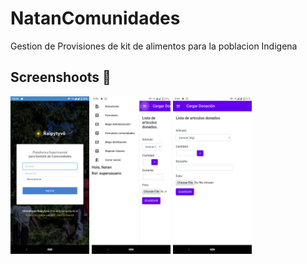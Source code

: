 # NatanComunidades
Gestion de Provisiones de kit de alimentos para la poblacion Indigena 



## Screenshoots :iphone:

<p float="left">
<img src="./img/1.png"  width="25%" height="35%" />
<img src="./img/2.png"  width="25%" height="35%" />
<img src="./img/3.png"  width="25%" height="35%" />
</p>